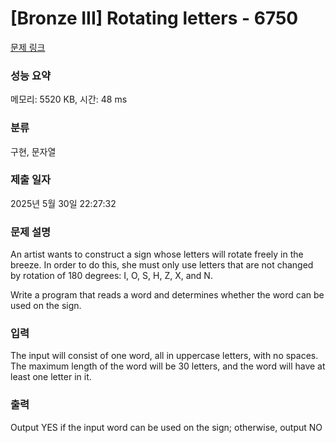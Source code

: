 # [Bronze III] Rotating letters - 6750 

[문제 링크](https://www.acmicpc.net/problem/6750) 

### 성능 요약

메모리: 5520 KB, 시간: 48 ms

### 분류

구현, 문자열

### 제출 일자

2025년 5월 30일 22:27:32

### 문제 설명

<p>An artist wants to construct a sign whose letters will rotate freely in the breeze. In order to do this, she must only use letters that are not changed by rotation of 180 degrees: I, O, S, H, Z, X, and N.</p>

<p>Write a program that reads a word and determines whether the word can be used on the sign.</p>

### 입력 

 <p>The input will consist of one word, all in uppercase letters, with no spaces. The maximum length of the word will be 30 letters, and the word will have at least one letter in it.</p>

### 출력 

 <p>Output YES if the input word can be used on the sign; otherwise, output NO</p>

